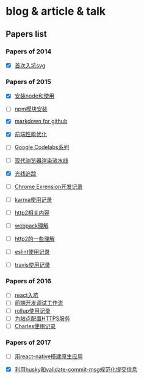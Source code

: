 # blog & article & talk

## Papers list

### Papers of 2014

- [x] [首次入坑svg](https://github.com/jasonChen1982/blog/blob/master/papers/2014-12-01-首次入坑svg.md)

### Papers of 2015

- [x] [安装node和使用](https://github.com/jasonChen1982/blog/blob/master/papers/2015-01-10-安装node和使用.md)
- [ ] [npm模块安装](https://github.com/jasonChen1982/blog/blob/master/papers/2015-01-11-npm模块安装.md)
- [x] [markdown for github](https://github.com/jasonChen1982/blog/blob/master/papers/2015-02-11-markdown%20for%20github.md)
- [x] [前端性能优化](https://github.com/jasonChen1982/blog/blob/master/papers/2015-03-14-前端性能优化.md)
- [ ] [Google Codelabs系列](https://github.com/jasonChen1982/blog/blob/master/papers/2015-04-09-Google%20Codelabs系列)
- [ ] [现代浏览器渲染流水线](https://github.com/jasonChen1982/blog/blob/master/papers/2015-07-10-现代浏览器渲染流水线.md)
- [x] [光线追踪](https://github.com/jasonChen1982/blog/blob/master/papers/2015-10-02-光线追踪.md)
- [ ] [Chrome Exrension开发记录](https://github.com/jasonChen1982/blog/blob/master/papers/2015-10-16-Chrome%20Exrension开发记录.md)
- [ ] [karma使用记录](https://github.com/jasonChen1982/blog/blob/master/papers/2015-11-15-karma使用记录.md)

- [ ] [http2相关内容](https://github.com/jasonChen1982/blog/blob/master/papers/2015-11-20-http2相关内容.md)
- [ ] [webpack理解](https://github.com/jasonChen1982/blog/blob/master/papers/2015-11-22-webpack理解.md)
- [ ] [http2的一些理解](https://github.com/jasonChen1982/blog/blob/master/papers/2015-12-02-http2的一些理解.md)
- [ ] [eslint使用记录](https://github.com/jasonChen1982/blog/blob/master/papers/2015-12-10-eslint使用记录.md)
- [ ] [travis使用记录](https://github.com/jasonChen1982/blog/blob/master/papers/2015-12-19-travis使用记录.md)

### Papers of 2016

- [ ] [react入坑](https://github.com/jasonChen1982/blog/blob/master/papers/2016-02-20-react入坑.md)
- [ ] [前端开发调试工作流](https://github.com/jasonChen1982/blog/blob/master/papers/2016-03-02-前端开发调试工作流.md)
- [ ] [rollup使用记录](https://github.com/jasonChen1982/blog/blob/master/papers/2016-06-10-rollup使用记录.md)
- [ ] [为站点配置HTTPS服务](https://github.com/jasonChen1982/blog/blob/master/papers/2016-08-20-为站点配置HTTPS服务.md)
- [ ] [Charles使用记录](https://github.com/jasonChen1982/blog/blob/master/papers/2016-11-02-Charles使用记录.md)

### Papers of 2017

- [ ] [用react-native搭建原生应用](https://github.com/jasonChen1982/blog/blob/master/papers/2017-01-02-用react-native搭建原生应用.md)
- [x] [利用husky和validate-commit-msg规范化提交信息](https://github.com/jasonChen1982/blog/blob/master/papers/2017-02-14-利用husky和validate-commit-msg规范化提交信息.md)

